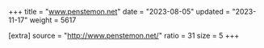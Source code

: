 +++
title = "www.penstemon.net"
date = "2023-08-05"
updated = "2023-11-17"
weight = 5617

[extra]
source = "http://www.penstemon.net/"
ratio = 31
size = 5
+++
